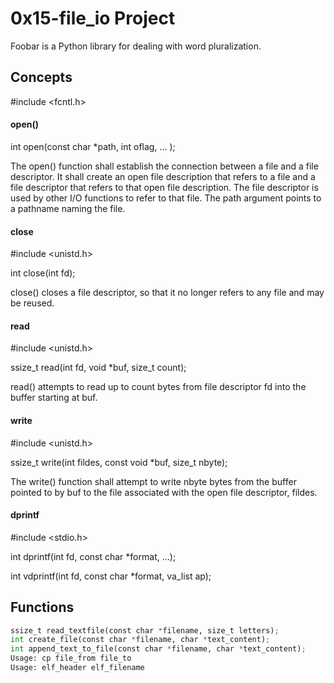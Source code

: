 # 0x15-file_io Project

Foobar is a Python library for dealing with word pluralization.

## Concepts

#include <fcntl.h>

#### open()
int open(const char *path, int oflag, ... );

The open() function shall establish the connection between a file and a file descriptor. It shall create an open file description that refers to a file and a file descriptor that refers to that open file description. The file descriptor is used by other I/O functions to refer to that file. The path argument points to a pathname naming the file.
#### close
#include <unistd.h>

int close(int fd);

close() closes a file descriptor, so that it no longer refers to any file and may be reused.

#### read
#include <unistd.h>

ssize_t read(int fd, void *buf, size_t count);

read() attempts to read up to count bytes from file descriptor fd
       into the buffer starting at buf.
#### write
#include <unistd.h>

ssize_t write(int fildes, const void *buf, size_t nbyte);

The write() function shall attempt to write nbyte bytes from the buffer pointed to by buf to the file associated with the open file descriptor, fildes.

#### dprintf
#include <stdio.h>

int dprintf(int fd, const char *format, ...);

int vdprintf(int fd, const char *format, va_list ap);
## Functions

```python
ssize_t read_textfile(const char *filename, size_t letters);
int create_file(const char *filename, char *text_content);
int append_text_to_file(const char *filename, char *text_content);
Usage: cp file_from file_to
Usage: elf_header elf_filename
```